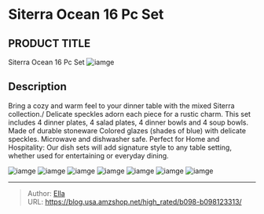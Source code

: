 # Siterra Ocean 16 Pc Set


## PRODUCT TITLE 

Siterra Ocean 16 Pc Set
![iamge](https://b2bfiles1.gigab2b.cn/image/wkseller/27762/20230809_b3e043df64e8086609507978f3047f09.jpg)

## Description

Bring a cozy and warm feel to your dinner table with the mixed Siterra collection./
Delicate speckles adorn each piece for a rustic charm.
This set includes 4 dinner plates, 4 salad plates, 4 dinner bowls and 4 soup bowls.
Made of durable stoneware Colored glazes (shades of blue) with delicate speckles.
Microwave and dishwasher safe.
Perfect for Home and Hospitality: Our dish sets will add signature style to any table setting, whether used for entertaining or everyday dining.





![iamge](https://b2bfiles1.gigab2b.cn/image/wkseller/27762/20230809_63f145ce9673da916e23e394e2b008c2.jpg)
![iamge](https://b2bfiles1.gigab2b.cn/image/wkseller/27762/20230809_05035948ab9868db173102c1f3c5eb48.jpg)
![iamge](https://b2bfiles1.gigab2b.cn/image/wkseller/27762/20230809_a65c5fc72308751ed986afbfcd7c2de4.jpg)
![iamge](https://b2bfiles1.gigab2b.cn/image/wkseller/27762/20230809_a60291640dffaa55e62b8c79d8c7d685.jpg)
![iamge](https://b2bfiles1.gigab2b.cn/image/wkseller/27762/20230809_4d3b40e3422f06969c7cb3a0b9347ade.jpg)
![iamge](https://b2bfiles1.gigab2b.cn/image/wkseller/27762/20230809_92c5f516be3fc18a438e67891cd46fc2.jpg)
![iamge](https://b2bfiles1.gigab2b.cn/image/wkseller/27762/20230809_b5e0549f3cd22fb5c675df3e981ae40b.jpg)


---

> Author: [Ella](https://blog.usa.amzshop.net/)  
> URL: https://blog.usa.amzshop.net/high_rated/b098-b098123313/  

